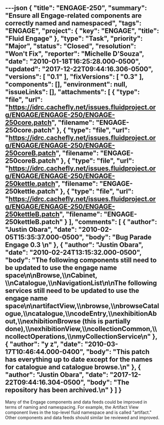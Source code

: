 ---json
{
  "title": "ENGAGE-250",
  "summary": "Ensure all Engage-related components are correctly named and namespaced",
  "tags": "ENGAGE",
  "project": {
    "key": "ENGAGE",
    "title": "Fluid Engage"
  },
  "type": "Task",
  "priority": "Major",
  "status": "Closed",
  "resolution": "Won't Fix",
  "reporter": "Michelle D'Souza",
  "date": "2010-01-18T16:25:28.000-0500",
  "updated": "2017-12-22T09:44:16.306-0500",
  "versions": [
    "0.1"
  ],
  "fixVersions": [
    "0.3"
  ],
  "components": [],
  "environment": null,
  "issueLinks": [],
  "attachments": [
    {
      "type": "file",
      "url": "https://idrc.cachefly.net/issues.fluidproject.org/ENGAGE/ENGAGE-250/ENGAGE-250core.patch",
      "filename": "ENGAGE-250core.patch"
    },
    {
      "type": "file",
      "url": "https://idrc.cachefly.net/issues.fluidproject.org/ENGAGE/ENGAGE-250/ENGAGE-250coreB.patch",
      "filename": "ENGAGE-250coreB.patch"
    },
    {
      "type": "file",
      "url": "https://idrc.cachefly.net/issues.fluidproject.org/ENGAGE/ENGAGE-250/ENGAGE-250kettle.patch",
      "filename": "ENGAGE-250kettle.patch"
    },
    {
      "type": "file",
      "url": "https://idrc.cachefly.net/issues.fluidproject.org/ENGAGE/ENGAGE-250/ENGAGE-250kettleB.patch",
      "filename": "ENGAGE-250kettleB.patch"
    }
  ],
  "comments": [
    {
      "author": "Justin Obara",
      "date": "2010-02-05T15:35:37.000-0500",
      "body": "Bug Parade Engage 0.3&#x20;\n"
    },
    {
      "author": "Justin Obara",
      "date": "2010-02-24T13:15:32.000-0500",
      "body": "The following components still need to be updated to use the engage name space\n\nBrowse,\\\nCabinet, \\\nCatalogue,\\\nNavigationList\n\nThe following services still need to be updated to use the engage name space\n\nartifactView,\\\nbrowse,\\\nbrowseCatalogue,\\\ncatalogue,\\\ncodeEntry,\\\nexhibitionAbout,\\\nexhibitionBrowse (this is partially done),\\\nexhibitionView,\\\ncollectionCommon,\\\ncollectOperations,\\\nmyCollectionService\n"
    },
    {
      "author": "y z",
      "date": "2010-03-17T10:46:44.000-0400",
      "body": "This patch has everything up to date except for the names for catalogue and catalogue browse.\n"
    },
    {
      "author": "Justin Obara",
      "date": "2017-12-22T09:44:16.304-0500",
      "body": "The repository has been archived.\n"
    }
  ]
}
---
Many of the Engage components and data feeds could be improved in terms of naming and namespacing. For example, the Artifact View component lives in the top-level fluid namespace and is called "artifact." Other components and data feeds should similar be reviewed and improved.

        